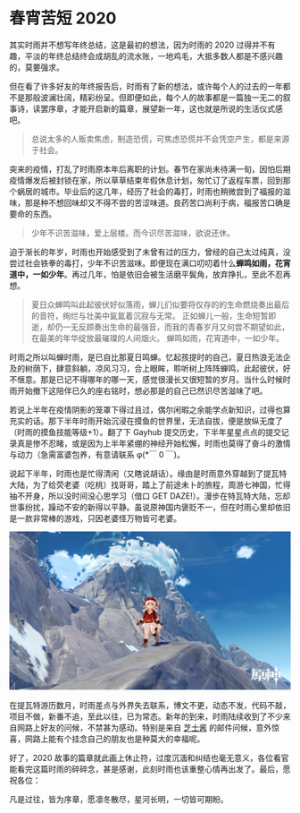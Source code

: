 # 春宵苦短 2020

其实时雨并不想写年终总结，这是最初的想法，因为时雨的 2020 过得并不有趣，平淡的年终总结终会成胡乱的流水账，一地鸡毛，大抵多数人都是不感兴趣的，莫要强求。

但在看了许多好友的年终报告后，时雨有了新的想法，或许每个人的过去的一年都不是那般波澜壮阔，精彩纷呈。但即便如此，每个人的故事都是一篇独一无二的叙事诗，读罢序章，才能开启新的篇章，展望新一年，这也就是所说的生活仪式感吧。

> 总说太多的人贩卖焦虑，制造恐慌，可焦虑恐慌并不会凭空产生，都是来源于社会。

突来的疫情，打乱了时雨原本年后离职的计划。春节在家尚未待满一旬，因怕后期疫情爆发后被封锁在家，所以草草结束年假休息计划，匆忙订了返程车票，回到那个蜗居的城市。毕业后的这几年，经历了社会的毒打，时雨也稍微尝到了福报的滋味，那是种不想回味却又不得不尝的苦涩味道。良药苦口尚利于病，福报苦口确是要命的东西。

> 少年不识苦滋味，爱上层楼。而今识尽苦滋味，欲说还休。

迫于渐长的年岁，时雨也开始感受到了未曾有过的压力，曾经的自己太过纯真，没尝过社会铁拳的毒打，少年不识苦滋味。即便现在满口叨叨着什么**蝉鸣如雨，花宵道中，一如少年**。再过几年，怕是依旧会被生活磨平鬓角，放弃挣扎，至此不忍再想。

> 夏日众蝉鸣叫此起彼伏好似落雨，蝉儿们似要将仅存的的生命燃烧奏出最后的音符，绚烂与壮美中氤氲着沉寂与无常。
> 正如蝉儿一般，生命短暂即逝，却仍一无反顾奏出生命的最强音，而我的青春岁月又何尝不期望如此，在最美的年华绽放最璀璨的人间烟火。
> 蝉鸣如雨，花宵道中，一如少年。

时雨之所以叫蝉时雨，是已自比那夏日鸣蝉。忆起孩提时的自己，夏日热浪无法企及的树荫下，肆意斜躺，凉风习习，合上眼眸，聆听树上阵阵蝉鸣，此起彼伏，好不惬意。那是已记不得哪年的哪一天，感觉很漫长又很短暂的岁月。当什么时候时雨开始撤下这陪伴已久的座右铭时，想必那是的自己已然识尽苦滋味了吧。

若说上半年在疫情阴影的笼罩下得过且过，偶尔闲暇之余能学点新知识，过得也算充实的话。那下半年时雨开始沉浸在摸鱼的世界里，无法自拔，便是放纵无度了（时雨的摸鱼技能等级+1）。翻了下 Gayhub 提交历史，下半年星星点点的提交记录真是惨不忍睹，或是因为上半年紧绷的神经开始松懈，时雨也莫得了奋斗的激情与动力（急需富婆包养，有意请联系 φ(\*￣ 0 ￣)。

说起下半年，时雨也是忙得清闲（又瞎说胡话）。缘由是时雨意外穿越到了提瓦特大陆，为了给荧老婆（吃桃）找哥哥，踏上了前途未卜的旅程，周游七神国，忙得抽不开身，所以没时间没心思学习（借口 GET DAZE!）。漫步在特瓦特大陆，忘却世事纷扰，躁动不安的新得以平静。虽说原神国内褒贬不一，但在时雨心里却依旧是一款非常棒的游戏，只因老婆怪万物皆可老婆。

![可莉害了](https://raw.githubusercontent.com/chanshiyucx/yoi/master/2021/春宵苦短-2020/可莉害了.jpg)

在提瓦特游历数月，时雨差点与外界失去联系，博文不更，动态不发，代码不敲，项目不做，新番不追，至此以往，已为常态。新年的到来，时雨陆续收到了不少来自网路上好友的问候，不禁甚为感动。特别是来自 [芝士酱](https://chee5e.space/) 的邮件问候，意外惊喜，网路上能有个挂念自己的朋友也是种莫大的幸福呢。

好了，2020 故事的篇章就此画上休止符，过度沉湎和纠结也毫无意义，各位看官能看完这篇时雨的碎碎念，甚是感谢，此刻时雨也该重整心情再出发了。最后，愿祝各位：

凡是过往，皆为序章，愿凛冬散尽，星河长明，一切皆可期盼。
